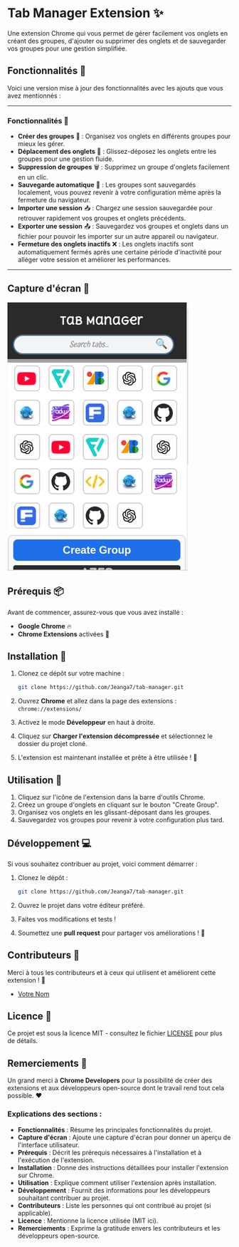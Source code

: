 # Tab Manager Extension ✨

Une extension Chrome qui vous permet de gérer facilement vos onglets en créant des groupes, d'ajouter ou supprimer des onglets et de sauvegarder vos groupes pour une gestion simplifiée.

## Fonctionnalités 🚀

Voici une version mise à jour des fonctionnalités avec les ajouts que vous avez mentionnés :

---

### Fonctionnalités 🚀

- **Créer des groupes** 📂 : Organisez vos onglets en différents groupes pour mieux les gérer.
- **Déplacement des onglets** 🔄 : Glissez-déposez les onglets entre les groupes pour une gestion fluide.
- **Suppression de groupes** 🗑️ : Supprimez un groupe d'onglets facilement en un clic.
- **Sauvegarde automatique** 💾 : Les groupes sont sauvegardés localement, vous pouvez revenir à votre configuration même après la fermeture du navigateur.
- **Importer une session** 📥 : Chargez une session sauvegardée pour retrouver rapidement vos groupes et onglets précédents.
- **Exporter une session** 📤 : Sauvegardez vos groupes et onglets dans un fichier pour pouvoir les importer sur un autre appareil ou navigateur.
- **Fermeture des onglets inactifs** ❌ : Les onglets inactifs sont automatiquement fermés après une certaine période d'inactivité pour alléger votre session et améliorer les performances.

---

## Capture d'écran 📸

![Tab Groups Screenshot](./images/Screenshot.png)

## Prérequis 📦

Avant de commencer, assurez-vous que vous avez installé :

- **Google Chrome** 🔥
- **Chrome Extensions** activées 🔧

## Installation 🔨

1. Clonez ce dépôt sur votre machine :
   ```bash
   git clone https://github.com/Jeanga7/tab-manager.git
   ```

2. Ouvrez **Chrome** et allez dans la page des extensions :  
   `chrome://extensions/`

3. Activez le mode **Développeur** en haut à droite.

4. Cliquez sur **Charger l'extension décompressée** et sélectionnez le dossier du projet cloné.

5. L'extension est maintenant installée et prête à être utilisée ! 🎉

## Utilisation 🚀

1. Cliquez sur l'icône de l'extension dans la barre d'outils Chrome.
2. Créez un groupe d'onglets en cliquant sur le bouton "Create Group".
3. Organisez vos onglets en les glissant-déposant dans les groupes.
4. Sauvegardez vos groupes pour revenir à votre configuration plus tard.

## Développement 💻

Si vous souhaitez contribuer au projet, voici comment démarrer :

1. Clonez le dépôt :
   ```bash
   git clone https://github.com/Jeanga7/tab-manager.git
   ```

2. Ouvrez le projet dans votre éditeur préféré.

3. Faites vos modifications et tests !

4. Soumettez une **pull request** pour partager vos améliorations ! 🚀

## Contributeurs 🤝

Merci à tous les contributeurs et à ceux qui utilisent et améliorent cette extension ! 🌟

- [Votre Nom](https://github.com/Jeanga7)
  
## Licence 📝

Ce projet est sous la licence MIT - consultez le fichier [LICENSE](./LICENSE) pour plus de détails.

## Remerciements 🙏

Un grand merci à **Chrome Developers** pour la possibilité de créer des extensions et aux développeurs open-source dont le travail rend tout cela possible. ❤️


### Explications des sections :
- **Fonctionnalités** : Résume les principales fonctionnalités du projet.
- **Capture d'écran** : Ajoute une capture d'écran pour donner un aperçu de l'interface utilisateur.
- **Prérequis** : Décrit les prérequis nécessaires à l'installation et à l'exécution de l'extension.
- **Installation** : Donne des instructions détaillées pour installer l'extension sur Chrome.
- **Utilisation** : Explique comment utiliser l'extension après installation.
- **Développement** : Fournit des informations pour les développeurs souhaitant contribuer au projet.
- **Contributeurs** : Liste les personnes qui ont contribué au projet (si applicable).
- **Licence** : Mentionne la licence utilisée (MIT ici).
- **Remerciements** : Exprime la gratitude envers les contributeurs et les développeurs open-source.
